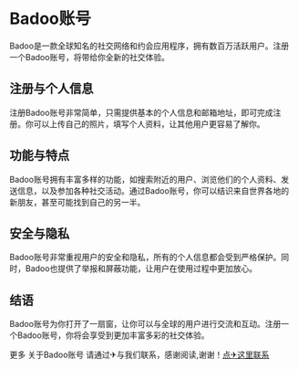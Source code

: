 # Badoo账号

Badoo是一款全球知名的社交网络和约会应用程序，拥有数百万活跃用户。注册一个Badoo账号，将带给你全新的社交体验。

## 注册与个人信息

注册Badoo账号非常简单，只需提供基本的个人信息和邮箱地址，即可完成注册。你可以上传自己的照片，填写个人资料，让其他用户更容易了解你。

## 功能与特点

Badoo账号拥有丰富多样的功能，如搜索附近的用户、浏览他们的个人资料、发送信息，以及参加各种社交活动。通过Badoo账号，你可以结识来自世界各地的新朋友，甚至可能找到自己的另一半。

## 安全与隐私

Badoo账号非常重视用户的安全和隐私，所有的个人信息都会受到严格保护。同时，Badoo也提供了举报和屏蔽功能，让用户在使用过程中更加放心。

## 结语

Badoo账号为你打开了一扇窗，让你可以与全球的用户进行交流和互动。注册一个Badoo账号，你将会享受到更加丰富多彩的社交体验。

更多 关于Badoo账号 请通过✈与我们联系，感谢阅读,谢谢！[点✈这里联系](https://bbd.k02.cc)
